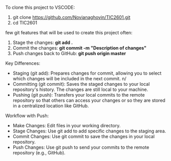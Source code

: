 To clone this project to VSCODE:
  1. git clone https://github.com/Novianaghovin/TIC2601.git
  2. cd TIC2601

few git features that will be used to create this project often:
  1. Stage the changes: **git add .**
  2. Commit the changes: **git commit -m "Description of changes"**
  3. Push changes back to GitHub: **git push origin master**

Key Differences:
- Staging (git add): Prepares changes for commit, allowing you to select which changes will be included in the next commit. n/
- Committing (git commit): Saves the staged changes to your local repository's history. The changes are still local to your machine.
- Pushing (git push): Transfers your local commits to the remote repository so that others can access your changes or so they are stored in a centralized location like GitHub.

Workflow with Push:
- Make Changes: Edit files in your working directory.
- Stage Changes: Use git add to add specific changes to the staging area.
- Commit Changes: Use git commit to save the changes in your local repository.
- Push Changes: Use git push to send your commits to the remote repository (e.g., GitHub).
